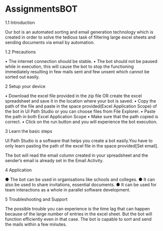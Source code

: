 # AssignmentsBOT

1.1	Introduction

Our bot is an automated sorting and email generation technology which is created in order to solve the tedious task of filtering large excel sheets and sending documents via email by automation.

1.2	Precautions

•	The internet connection should be stable.
•	The bot should not be paused while in execution, this will cause the bot to stop the functioning immediately resulting in few mails sent and few unsent which cannot be sorted out easily.

2	Setup your device


•	Download the excel file provided in the zip file OR create the excel spreadsheet and save it in the location where your bot is saved.
•	Copy the path of the file and paste in the space provided(Excel Application Scope) of the bot in UI Path Studio or you can choose files from File Explorer.
•	Paste the path in both Excel Application Scope
•	Make sure that the path copied is correct.
•	Click on the run button and you will experience the bot execution.

3	Learn the basic steps

UI Path Studio is a software that helps you create a bot easily.You have to only learn pasting the path of the excel file in the space provided[Set email].

The bot will read the email column created in your spreadsheet and the sender’s email is already set in the Email Activity.

4	Application

●	The bot can be used in organisations like schools and colleges.
●	It can also be used to share invitations, essential documents.
●	It can be used for team interactions as a whole in parallel software development.


5	Troubleshooting and Support


The possible trouble you can experience is the time lag that can happen because of the large number of entries  in the excel sheet. But the bot will function efficiently even in that case. The bot is capable to sort and send the mails within a few minutes.


